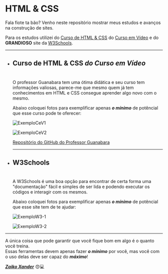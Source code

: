 # HTML & CSS
Fala fiote ta bão? Venho neste repositório mostrar meus estudos e avanços na construção de sites.

Para os estudos utilizei do [Curso de HTML & CSS](https://youtube.com/playlist?list=PLHz_AreHm4dkZ9-atkcmcBaMZdmLHft8n) do [Curso em Vídeo](https://www.youtube.com/c/CursoemV%C3%ADdeo) e do **GRANDIOSO** site da [W3Schools](https://www.w3schools.com/).

***

* ## Curso de HTML & CSS *do Curso em Vídeo*
    #
    O professor Guanabara tem uma ótima didática e seu curso tem informações valiosas, parece-me que mesmo quem já tem conhecimentos em HTML e CSS consegue aprender algo novo com o mesmo.

    Abaixo coloquei fotos para exemplificar apenas ***o mínimo*** de potêncial que esse curso pode te oferecer:

    ![ExemploCeV1](https://media.discordapp.net/attachments/758391428068933652/933153961781891092/exemploCeV1.png?width=1100&height=545)

    ![ExemploCeV2](https://media.discordapp.net/attachments/758391428068933652/933153962067132446/exemploCeV2.png?width=1100&height=544)

    [Repositório do GitHub do Professor Guanabara](https://github.com/gustavoguanabara/html-css)

    ***

* ## W3Schools
    #
    A W3Schools é uma boa opção para encontrar de certa forma uma "documentação" fácil e simples de ser lida e podendo executar os códigos e interagir com os mesmos.

    Abaixo coloquei fotos para exemplificar apenas ***o mínimo*** de potêncial que esse site tem de te ajudar:

    ![ExemploW3-1](https://media.discordapp.net/attachments/758391428068933652/933153962281009222/exemploW3-1.png?width=1100&height=651)

    ![ExemploW3-2](https://media.discordapp.net/attachments/758391428068933652/933153962545274921/exemploW3-2.png?width=550&height=801)

***
A única coisa que pode garantir que você fique bom em algo é o quanto você treina.<br>
Essas ferramentas devem apenas fazer ***o mínimo*** por você, mas você com o uso delas deve ser capaz do ***máximo***!

[***Zaiko Xander***](https://github.com/zaikoxander) 😍💻